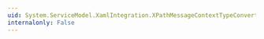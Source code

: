 ```yaml
---
uid: System.ServiceModel.XamlIntegration.XPathMessageContextTypeConverter.#ctor
internalonly: False
---
```

